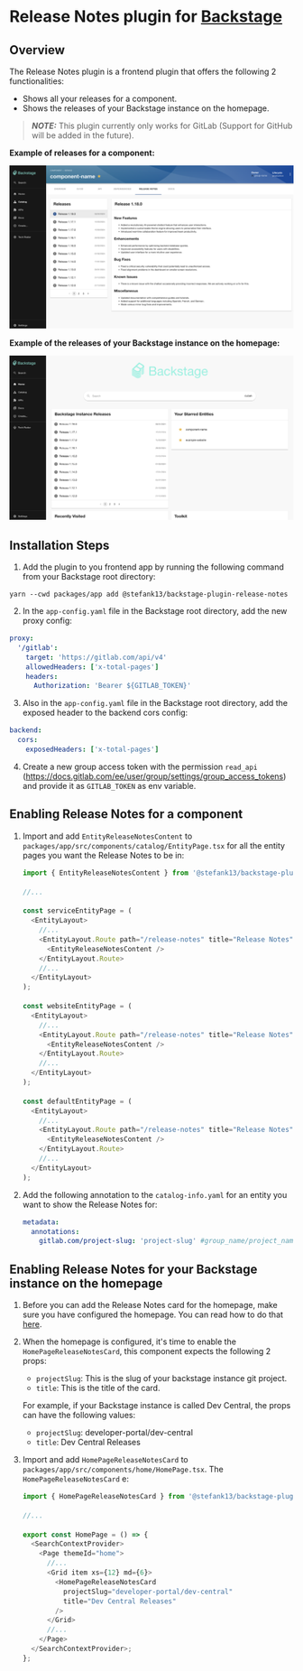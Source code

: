 # Release Notes plugin for [Backstage](https://backstage.io)

## Overview

The Release Notes plugin is a frontend plugin that offers the following 2 functionalities:

- Shows all your releases for a component.
- Shows the releases of your Backstage instance on the homepage.

> **_NOTE:_** This plugin currently only works for GitLab (Support for GitHub will be added in the future).

**Example of releases for a component:**

![Release Notes](./docs/release-notes-content.png)

**Example of the releases of your Backstage instance on the homepage:**

![Release Notes](./docs/release-notes-card.png)

## Installation Steps

1. Add the plugin to you frontend app by running the following command from your Backstage root directory:

```shell
yarn --cwd packages/app add @stefank13/backstage-plugin-release-notes
```

2. In the `app-config.yaml` file in the Backstage root directory, add the new proxy config:

```yaml
proxy:
  '/gitlab':
    target: 'https://gitlab.com/api/v4'
    allowedHeaders: ['x-total-pages']
    headers:
      Authorization: 'Bearer ${GITLAB_TOKEN}'
```

3. Also in the `app-config.yaml` file in the Backstage root directory, add the exposed header to the backend cors config:

```yaml
backend:
  cors:
    exposedHeaders: ['x-total-pages']
```

4. Create a new group access token with the permission `read_api` (https://docs.gitlab.com/ee/user/group/settings/group_access_tokens) and provide it as `GITLAB_TOKEN` as env variable.

## Enabling Release Notes for a component

1. Import and add `EntityReleaseNotesContent` to `packages/app/src/components/catalog/EntityPage.tsx` for all the entity pages you want the Release Notes to be in:

   ```typescript jsx
   import { EntityReleaseNotesContent } from '@stefank13/backstage-plugin-release-notes';

   //...

   const serviceEntityPage = (
     <EntityLayout>
       //...
       <EntityLayout.Route path="/release-notes" title="Release Notes">
         <EntityReleaseNotesContent />
       </EntityLayout.Route>
       //...
     </EntityLayout>
   );

   const websiteEntityPage = (
     <EntityLayout>
       //...
       <EntityLayout.Route path="/release-notes" title="Release Notes">
         <EntityReleaseNotesContent />
       </EntityLayout.Route>
       //...
     </EntityLayout>
   );

   const defaultEntityPage = (
     <EntityLayout>
       //...
       <EntityLayout.Route path="/release-notes" title="Release Notes">
         <EntityReleaseNotesContent />
       </EntityLayout.Route>
       //...
     </EntityLayout>
   );
   ```

2. Add the following annotation to the `catalog-info.yaml` for an entity you want to show the Release Notes for:

   ```yaml
   metadata:
     annotations:
       gitlab.com/project-slug: 'project-slug' #group_name/project_name
   ```

## Enabling Release Notes for your Backstage instance on the homepage

1. Before you can add the Release Notes card for the homepage, make sure you have configured the homepage. You can read how to do that [here](https://backstage.io/docs/getting-started/homepage/).

2. When the homepage is configured, it's time to enable the `HomePageReleaseNotesCard`, this component expects the following 2 props:

   - `projectSlug`: This is the slug of your backstage instance git project.
   - `title`: This is the title of the card.

   For example, if your Backstage instance is called Dev Central, the props can have the following values:

   - `projectSlug`: developer-portal/dev-central
   - `title`: Dev Central Releases

3. Import and add `HomePageReleaseNotesCard` to `packages/app/src/components/home/HomePage.tsx`. The `HomePageReleaseNotesCard` e:

   ```typescript jsx
   import { HomePageReleaseNotesCard } from '@stefank13/backstage-plugin-release-notes';

   //...

   export const HomePage = () => {
     <SearchContextProvider>
       <Page themeId="home">
         //...
         <Grid item xs={12} md={6}>
           <HomePageReleaseNotesCard
             projectSlug="developer-portal/dev-central"
             title="Dev Central Releases"
           />
         </Grid>
         //...
       </Page>
     </SearchContextProvider>;
   };
   ```
